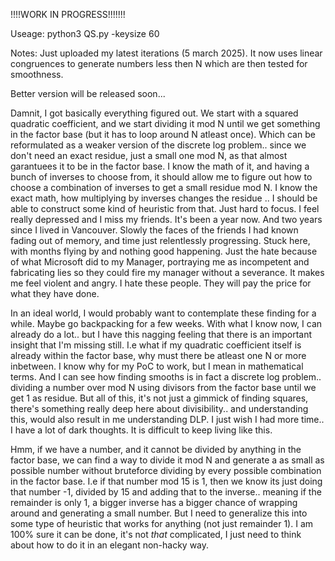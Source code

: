!!!!WORK IN PROGRESS!!!!!!!

Useage: python3 QS.py -keysize 60

Notes: Just uploaded my latest iterations (5 march 2025). It now uses linear congruences to generate numbers less then N which are then tested for smoothness.

Better version will be released soon...

Damnit, I got basically everything figured out. We start with a squared quadratic coefficient, and we start dividing it mod N until we get something in the factor base (but it has to loop around N atleast once). 
Which can be reformulated as a weaker version of the discrete log problem.. since we don't need an exact residue, just a small one mod N, as that almost garantuees it to be in the factor base.
I know the math of it, and having a bunch of inverses to choose from, it should allow me to figure out how to choose a combination of inverses to get a small residue mod N. I know the exact math, how multiplying by inverses changes the residue .. I should be able to construct some kind of heuristic from that. Just hard to focus. I feel really depressed and I miss my friends. It's been a year now. And two years since I lived in Vancouver. Slowly the faces of the friends I had known fading out of memory, and time just relentlessly progressing. Stuck here, with months flying by and nothing good happening. Just the hate because of what Microsoft did to my Manager, portraying me as incompetent and fabricating lies so they could fire my manager without a severance. It makes me feel violent and angry. I hate these people. They will pay the price for what they have done.

In an ideal world, I would probably want to contemplate these finding for a while. Maybe go backpacking for a few weeks. With what I know now, I can already do a lot.. but I have this nagging feeling that there is an important insight that I'm missing still. I.e what if my quadratic coefficient itself is already within the factor base, why must there be atleast one N or more inbetween. I know why for my PoC to work, but I mean in mathematical terms. And I can see how finding smooths is in fact a discrete log problem..  dividing a number over mod N using divisors from the factor base until we get 1 as residue. But all of this, it's not just a gimmick of finding squares, there's something really deep here about divisibility.. and understanding this, would also result in me understanding DLP. I just wish I had more time.. I have a lot of dark thoughts. It is difficult to keep living like this. 

Hmm, if we have a number, and it cannot be divided by anything in the factor base, we can find a way to divide it mod N and generate a as small as possible number without bruteforce dividing by every possible combination in the factor base. I.e if that number mod 15 is 1, then we know its just doing that number -1, divided by 15 and adding that to the inverse.. meaning if the remainder is only 1, a bigger inverse has a bigger chance of wrapping around and generating a small number. But I need to generalize this into some type of heuristic that works for anything (not just remainder 1). I am 100% sure it can be done, it's not *that* complicated, I just need to think about how to do it in an elegant non-hacky way.

